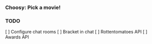### Choosy: Pick a movie!

### TODO

[ ] Configure chat rooms
[ ] Bracket in chat
[ ] Rottentomatoes API
[ ] Awards API
